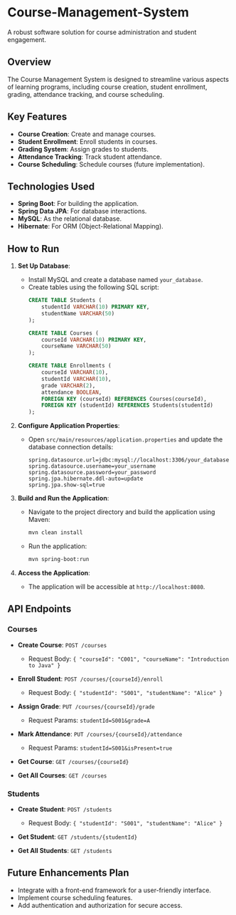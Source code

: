 # Course-Management-System
A robust software solution for course administration and student engagement.

## Overview

The Course Management System is designed to streamline various aspects of learning programs, including course creation, student enrollment, grading, attendance tracking, and course scheduling.

## Key Features

- **Course Creation**: Create and manage courses.
- **Student Enrollment**: Enroll students in courses.
- **Grading System**: Assign grades to students.
- **Attendance Tracking**: Track student attendance.
- **Course Scheduling**: Schedule courses (future implementation).

## Technologies Used

- **Spring Boot**: For building the application.
- **Spring Data JPA**: For database interactions.
- **MySQL**: As the relational database.
- **Hibernate**: For ORM (Object-Relational Mapping).

## How to Run

1. **Set Up Database**:
   - Install MySQL and create a database named `your_database`.
   - Create tables using the following SQL script:
     ```sql
     CREATE TABLE Students (
         studentId VARCHAR(10) PRIMARY KEY,
         studentName VARCHAR(50)
     );

     CREATE TABLE Courses (
         courseId VARCHAR(10) PRIMARY KEY,
         courseName VARCHAR(50)
     );

     CREATE TABLE Enrollments (
         courseId VARCHAR(10),
         studentId VARCHAR(10),
         grade VARCHAR(2),
         attendance BOOLEAN,
         FOREIGN KEY (courseId) REFERENCES Courses(courseId),
         FOREIGN KEY (studentId) REFERENCES Students(studentId)
     );
     ```

2. **Configure Application Properties**:
   - Open `src/main/resources/application.properties` and update the database connection details:
     ```properties
     spring.datasource.url=jdbc:mysql://localhost:3306/your_database
     spring.datasource.username=your_username
     spring.datasource.password=your_password
     spring.jpa.hibernate.ddl-auto=update
     spring.jpa.show-sql=true
     ```

3. **Build and Run the Application**:
   - Navigate to the project directory and build the application using Maven:
     ```sh
     mvn clean install
     ```
   - Run the application:
     ```sh
     mvn spring-boot:run
     ```

4. **Access the Application**:
   - The application will be accessible at `http://localhost:8080`.

## API Endpoints

### Courses

- **Create Course**: `POST /courses`
  - Request Body: `{ "courseId": "C001", "courseName": "Introduction to Java" }`

- **Enroll Student**: `POST /courses/{courseId}/enroll`
  - Request Body: `{ "studentId": "S001", "studentName": "Alice" }`

- **Assign Grade**: `PUT /courses/{courseId}/grade`
  - Request Params: `studentId=S001&grade=A`

- **Mark Attendance**: `PUT /courses/{courseId}/attendance`
  - Request Params: `studentId=S001&isPresent=true`

- **Get Course**: `GET /courses/{courseId}`

- **Get All Courses**: `GET /courses`

### Students

- **Create Student**: `POST /students`
  - Request Body: `{ "studentId": "S001", "studentName": "Alice" }`

- **Get Student**: `GET /students/{studentId}`

- **Get All Students**: `GET /students`

## Future Enhancements Plan

- Integrate with a front-end framework for a user-friendly interface.
- Implement course scheduling features.
- Add authentication and authorization for secure access.
